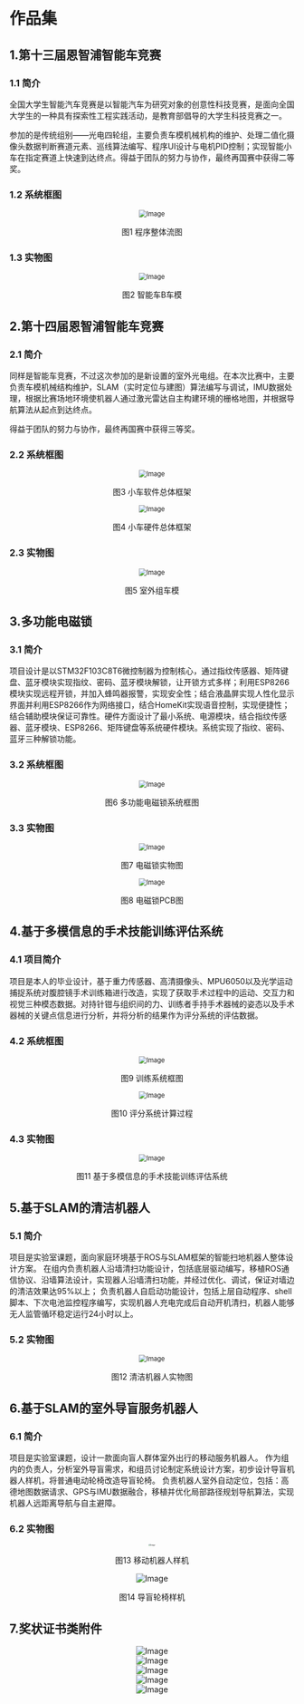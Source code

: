 # 作品集

## 1.第十三届恩智浦智能车竞赛

### 1.1 简介

全国大学生智能汽车竞赛是以智能汽车为研究对象的创意性科技竞赛，是面向全国大学生的一种具有探索性工程实践活动，是教育部倡导的大学生科技竞赛之一。

参加的是传统组别——光电四轮组，主要负责车模机械机构的维护、处理二值化摄像头数据判断赛道元素、巡线算法编写、程序UI设计与电机PID控制；实现智能小车在指定赛道上快速到达终点。得益于团队的努力与协作，最终再国赛中获得二等奖。

### 1.2 系统框图

<div align=center>
<img src="https://raw.githubusercontent.com/simoonp/resume/main/file/P01.png" alt="Image" style="zoom:80%;" />
</div>

<p align="center">图1 程序整体流图</p>

### 1.3 实物图

<div align=center>
<img src="https://raw.githubusercontent.com/simoonp/resume/main/file/P02.png" alt="Image" style="zoom:80%;" />
</div>

<p align="center">图2 智能车B车模</p>

## 2.第十四届恩智浦智能车竞赛

### 2.1 简介

同样是智能车竞赛，不过这次参加的是新设置的室外光电组。在本次比赛中，主要负责车模机械结构维护，SLAM（实时定位与建图）算法编写与调试，IMU数据处理，根据比赛场地环境使机器人通过激光雷达自主构建环境的栅格地图，并根据导航算法从起点到达终点。

得益于团队的努力与协作，最终再国赛中获得三等奖。

### 2.2 系统框图

<div align=center>
<img src="https://raw.githubusercontent.com/simoonp/resume/main/file/P03.png" alt="Image" style="zoom: 80%;" />
</div>

<p align="center">图3 小车软件总体框架</p>

<div align=center>
<img src="https://raw.githubusercontent.com/simoonp/resume/main/file/P04.png" alt="Image" style="zoom:80%;" />
</div>

<p align="center">图4 小车硬件总体框架</p>

### 2.3 实物图

<div align=center>
<img src="https://raw.githubusercontent.com/simoonp/resume/main/file/P05.png" alt="Image" style="zoom:80%;" />
</div>

<p align="center">图5 室外组车模</p>

## 3.多功能电磁锁

### 3.1 简介

项目设计是以STM32F103C8T6微控制器为控制核心，通过指纹传感器、矩阵键盘、蓝牙模块实现指纹、密码、蓝牙模块解锁，让开锁方式多样；利用ESP8266模块实现远程开锁，并加入蜂鸣器报警，实现安全性；结合液晶屏实现人性化显示界面并利用ESP8266作为网络接口，结合HomeKit实现语音控制，实现便捷性；结合辅助模块保证可靠性。硬件方面设计了最小系统、电源模块，结合指纹传感器、蓝牙模块、ESP8266、矩阵键盘等系统硬件模块。系统实现了指纹、密码、蓝牙三种解锁功能。

### 3.2 系统框图

<div align=center>
<img src="https://raw.githubusercontent.com/simoonp/resume/main/file/P06.png" alt="Image" style="zoom:80%;" />
</div>

<p align="center">图6 多功能电磁锁系统框图</p>

### 3.3 实物图

<div align=center>
<img src="https://raw.githubusercontent.com/simoonp/resume/main/file/P07.png" alt="Image" style="zoom:80%;" />
</div>

<p align="center">图7 电磁锁实物图</p>

<div align=center>
<img src="https://raw.githubusercontent.com/simoonp/resume/main/file/P08.png" alt="Image" style="zoom:80%;" />
</div>

<p align="center">图8 电磁锁PCB图</p>

## 4.基于多模信息的手术技能训练评估系统

### 4.1 项目简介

项目是本人的毕业设计，基于重力传感器、高清摄像头、MPU6050以及光学运动捕捉系统对腹腔镜手术训练箱进行改造，实现了获取手术过程中的运动、交互力和视觉三种模态数据。对持针钳与组织间的力、训练者手持手术器械的姿态以及手术器械的关键点信息进行分析，并将分析的结果作为评分系统的评估数据。 

### 4.2 系统框图

<div align=center>
<img src="https://raw.githubusercontent.com/simoonp/resume/main/file/P09.png" alt="Image" style="zoom:80%;" />
</div>

<p align="center">图9 训练系统框图</p>

<div align=center>
<img src="https://raw.githubusercontent.com/simoonp/resume/main/file/P10.png" alt="Image" style="zoom:80%;" />
</div>

<p align="center">图10 评分系统计算过程</p>

### 4.3 实物图

<div align=center>
<img src="https://raw.githubusercontent.com/simoonp/resume/main/file/P11.png" alt="Image" style="zoom:80%;" />
</div>

<p align="center">图11 基于多模信息的手术技能训练评估系统</p>

## 5.基于SLAM的清洁机器人

### 5.1 简介

项目是实验室课题，面向家庭环境基于ROS与SLAM框架的智能扫地机器人整体设计方案。
在组内负责机器人沿墙清扫功能设计，包括底层驱动编写，移植ROS通信协议、沿墙算法设计，实现器人沿墙清扫功能，并经过优化、调试，保证对墙边的清洁效果达95%以上；
负责机器人自启动功能设计，包括上层自动程序、shell脚本、下次电池监控程序编写，实现机器人充电完成后自动开机清扫，机器人能够无人监管循环稳定运行24小时以上。 

### 5.2 实物图

<div align=center>
<img src="https://raw.githubusercontent.com/simoonp/resume/main/file/P12.png" alt="Image" style="zoom:80%;" />
</div>

<p align="center">图12 清洁机器人实物图</p>

## 6.基于SLAM的室外导盲服务机器人

### 6.1 简介

项目是实验室课题，设计一款面向盲人群体室外出行的移动服务机器人。
作为组内的负责人，分析室外导盲需求，和组员讨论制定系统设计方案，初步设计导盲机器人样机，将普通电动轮椅改造导盲轮椅。
负责机器人室外自动定位，包括：高德地图数据请求、GPS与IMU数据融合，移植并优化局部路径规划导航算法，实现机器人远距离导航与自主避障。 

### 6.2 实物图

<div align=center>
<img src="https://raw.githubusercontent.com/simoonp/resume/main/file/P13.png" alt="Image" style="zoom: 20%;" />
</div>

<p align="center">图13 移动机器人样机</p>

<div align=center>
<img src="https://raw.githubusercontent.com/simoonp/resume/main/file/P14.png" alt="Image"  />
</div>

<p align="center">图14 导盲轮椅样机</p>

## 7.奖状证书类附件

<div align=center>
<img src="https://raw.githubusercontent.com/simoonp/resume/main/file/P15.png" alt="Image"  />
</div>

<div align=center>
<img src="https://raw.githubusercontent.com/simoonp/resume/main/file/P16.png" alt="Image"  />
</div>

<div align=center>
<img src="https://raw.githubusercontent.com/simoonp/resume/main/file/P17.png" alt="Image"  />
</div>

<div align=center>
<img src="https://raw.githubusercontent.com/simoonp/resume/main/file/P18.png" alt="Image"  />
</div>

<div align=center>
<img src="https://raw.githubusercontent.com/simoonp/resume/main/file/P19.png" alt="Image"  />
</div>

